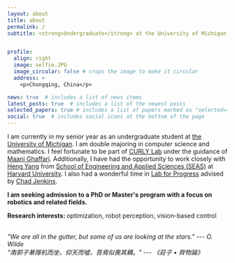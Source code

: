 ```yaml
---
layout: about
title: about
permalink: /
subtitle: <strong>Undergraduate</strong> at the University of Michigan <br>Robotics, Math, Computer Science


profile:
  align: right
  image: selfie.JPG
  image_circular: false # crops the image to make it circular
  address: >
    <p>Chongqing, China</p>

news: true  # includes a list of news items
latest_posts: true  # includes a list of the newest posts
selected_papers: true # includes a list of papers marked as "selected={true}"
social: true  # includes social icons at the bottom of the page
---
```


I am currently in my senior year as an undergraduate student at [the University of Michigan](https://umich.edu/). I am double majoring in computer science and mathematics. I feel fortunate to be part of [CURLY Lab](https://curly.engin.umich.edu/) under the guidance of [Maani Ghaffari](https://robotics.umich.edu/profile/maani-ghaffari/). Additionally, I have had the opportunity to work closely with [Heng Yang](https://hankyang.seas.harvard.edu/) from [School of Engineering and Applied Sciences (SEAS)](https://seas.harvard.edu/) at [Harvard University](https://www.harvard.edu/). I also had a wonderful time in [Lab for Progress](https://progress.eecs.umich.edu/) advised by [Chad Jenkins](https://ocj.name/).

<strong>I am seeking admission to a PhD or Master's program with a focus on robotics and related fields.</strong>

<strong>Research interests: </strong> optimization, robot perception, vision-based control


<br><em>"We are all in the gutter, but some of us are looking at the stars." --- O. Wilde </em><br><em>"南郭子綦隱机而坐，仰天而噓，荅焉似喪其耦。" --- 《莊子 • 齊物論》 </em>